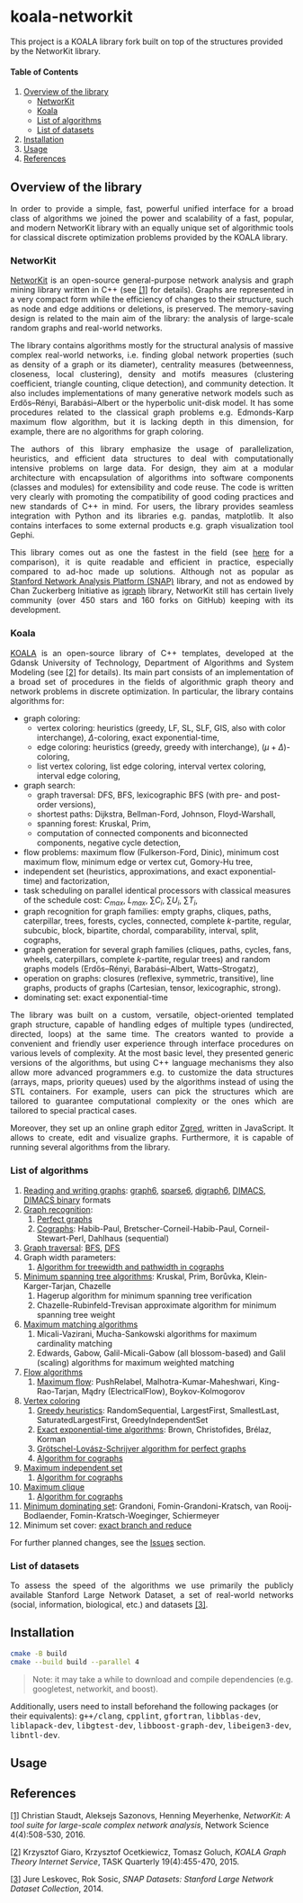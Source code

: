 # koala-networkit

This project is a KOALA library fork built on top of the structures provided by the NetworKit library.

#### Table of Contents
1. [Overview of the library](#overview)
    - [NetworKit](#networkit)
    - [Koala](#koala)
    - [List of algorithms](#algorithms)
    - [List of datasets](#datasets)
1. [Installation](#installation)
1. [Usage](#usage)
1. [References](#references)

## <a name="overview"></a>Overview of the library

<p align="justify">
In order to provide a simple, fast, powerful unified interface for a broad class of algorithms we joined the power and scalability of a fast, popular, and modern NetworKit library with an equally unique set of algorithmic tools for classical discrete optimization problems provided by the KOALA library.
</p>

### <a name="networkit"></a>NetworKit

<p align="justify">
<a href="https://networkit.github.io/">NetworKit</a> is an open-source general-purpose network analysis and graph mining library written in C++ (see <a href="#first">[1]</a> for details).
Graphs are represented in a very compact form while the efficiency of changes to their structure, such as node and edge additions or deletions, is preserved.
The memory-saving design is related to the main aim of the library: the analysis of large-scale random graphs and real-world networks.
</p>

<p align="justify">
The library contains algorithms mostly for the structural analysis of massive complex real-world networks, i.e. finding global network properties (such as density of a graph or its diameter), centrality measures (betweenness, closeness, local clustering), density and motifs measures (clustering coefficient, triangle counting, clique detection), and community detection. It also includes implementations of many generative network models such as Erdős–Rényi, Barabási–Albert or the hyperbolic unit-disk model.
It has some procedures related to the classical graph problems e.g. Edmonds-Karp maximum flow algorithm, but it is lacking depth in this dimension, for example, there are no algorithms for graph coloring.
</p>

<p align="justify">
The authors of this library emphasize the usage of parallelization, heuristics, and efficient data structures to deal with computationally intensive problems on large data.
For design, they aim at a modular architecture with encapsulation of algorithms into software components (classes and modules) for extensibility and code reuse. The code is written very clearly with promoting the compatibility of good coding practices and new standards of C++ in mind.
For users, the library provides seamless integration with Python and its libraries e.g. pandas, matplotlib. It also contains interfaces to some external products e.g. graph visualization tool Gephi.

<p align="justify">
This library comes out as one the fastest in the field (see <a href="https://www.timlrx.com/blog/benchmark-of-popular-graph-network-packages-v2">here</a> for a comparison), it is quite readable and efficient in practice, especially compared to ad-hoc made up solutions.
Although not as popular as <a href="https://github.com/snap-stanford/snap">Stanford Network Analysis Platform (SNAP)</a> library, and not as endowed by Chan Zuckerberg Initiative as <a href="https://github.com/igraph/igraph">igraph</a> library, NetworKit still has certain lively community (over 450 stars and 160 forks on GitHub) keeping with its development.
</p>

### <a name="koala"></a>Koala

<p align="justify">
<a href="http://web.archive.org/web/20200721235426/http://koala.os.niwa.gda.pl/api/description.html">KOALA</a> is an open-source library of C++ templates, developed at the Gdansk University of Technology, Department of Algorithms and System Modeling (see <a href="#second">[2]</a> for details).
Its main part consists of an implementation of a broad set of procedures in the fields of algorithmic graph theory and network problems in discrete optimization. In particular, the library contains algorithms for:
</p>

- graph coloring:
  - vertex coloring: heuristics (greedy, LF, SL, SLF, GIS, also with color interchange), $\Delta$-coloring, exact exponential-time,
  - edge coloring: heuristics (greedy, greedy with interchange), $(\mu + \Delta)$-coloring,
  - list vertex coloring, list edge coloring, interval vertex coloring, interval edge coloring,
- graph search:
  - graph traversal: DFS, BFS, lexicographic BFS (with pre- and post-order versions),
  - shortest paths: Dijkstra, Bellman-Ford, Johnson, Floyd-Warshall,
  - spanning forest: Kruskal, Prim,
  - computation of connected components and biconnected components, negative cycle detection,
- flow problems: maximum flow (Fulkerson-Ford, Dinic), minimum cost maximum flow, minimum edge or vertex cut, Gomory-Hu tree,
- independent set (heuristics, approximations, and exact exponential-time) and factorization,
- task scheduling on parallel identical processors with classical measures of the schedule cost: $C_{max}$, $L_{max}$, $\sum C_i$, $\sum U_i$, $\sum T_i$,
- graph recognition for graph families: empty graphs, cliques, paths, caterpillar, trees, forests, cycles, connected, complete $k$-partite, regular, subcubic, block, bipartite, chordal, comparability, interval, split, cographs,
- graph generation for several graph families (cliques, paths, cycles, fans, wheels, caterpillars, complete $k$-partite, regular trees) and random graphs models (Erdős–Rényi, Barabási–Albert, Watts–Strogatz),
- operation on graphs: closures (reflexive, symmetric, transitive), line graphs, products of graphs (Cartesian, tensor, lexicographic, strong).
- dominating set: exact exponential-time

<p align="justify">
The library was built on a custom, versatile, object-oriented templated graph structure, capable of handling edges of multiple types (undirected, directed, loops) at the same time.
The creators wanted to provide a convenient and friendly user experience through interface procedures on various levels of complexity.
At the most basic level, they presented generic versions of the algorithms, but using C++ language mechanisms they also allow more advanced programmers e.g. to customize the data structures (arrays, maps, priority queues) used by the algorithms instead of using the STL containers. For example, users can pick the structures which are tailored to guarantee computational complexity or the ones which are tailored to special practical cases.
</p>

<p align="justify">
Moreover, they set up an online graph editor <a href="https://stos.eti.pg.gda.pl/~kmocet/zgred/1.1.22/zgred.html">Zgred</a>, written in JavaScript. It allows to create, edit and visualize graphs. Furthermore, it is capable of running several algorithms from the library.
</p>

### <a name="algorithms"></a>List of algorithms

1. [Reading and writing graphs](https://github.com/krzysztof-turowski/koala-networkit/tree/master/include/io): [graph6](https://users.cecs.anu.edu.au/~bdm/data/formats.html), [sparse6](https://users.cecs.anu.edu.au/~bdm/data/formats.html), [digraph6](https://users.cecs.anu.edu.au/~bdm/data/formats.html), [DIMACS](http://prolland.free.fr/works/research/dsat/dimacs.html), [DIMACS binary](https://mat.tepper.cmu.edu/COLOR/format/README.binformat) formats
1. [Graph recognition](https://github.com/krzysztof-turowski/koala-networkit/tree/master/include/recognition/):
    1. [Perfect graphs](https://github.com/krzysztof-turowski/koala-networkit/tree/master/include/recognition/PerfectGraphRecognition.hpp)
    1. [Cographs](https://github.com/krzysztof-turowski/koala-networkit/tree/master/include/recognition/CographRecognition.hpp): Habib-Paul, Bretscher-Corneil-Habib-Paul, Corneil-Stewart-Perl, Dahlhaus (sequential)
1. [Graph traversal](https://github.com/krzysztof-turowski/koala-networkit/tree/master/include/traversal/): [BFS](https://github.com/krzysztof-turowski/koala-networkit/tree/master/include/traversal/BFS.hpp), [DFS](https://github.com/krzysztof-turowski/koala-networkit/tree/master/include/traversal/DFS.hpp)
1. Graph width parameters:
    1. [Algorithm for treewidth and pathwidth in cographs](https://github.com/krzysztof-turowski/koala-networkit/tree/master/include/pathwidth/CographPathwidth.hpp)
1. [Minimum spanning tree algorithms](https://github.com/krzysztof-turowski/koala-networkit/tree/master/include/mst/): Kruskal, Prim, Borůvka, Klein-Karger-Tarjan, Chazelle
    1. Hagerup algorithm for minimum spanning tree verification
    1. Chazelle-Rubinfeld-Trevisan approximate algorithm for minimum spanning tree weight
1. [Maximum matching algorithms](https://github.com/krzysztof-turowski/koala-networkit/tree/master/include/matching/)
    1. Micali-Vazirani, Mucha-Sankowski algorithms for maximum cardinality matching
    1. Edwards, Gabow, Galil-Micali-Gabow (all blossom-based) and Galil (scaling) algorithms for maximum weighted matching
1. [Flow algorithms](https://github.com/krzysztof-turowski/koala-networkit/tree/master/include/flow/)
    1. [Maximum flow](https://github.com/krzysztof-turowski/koala-networkit/tree/master/include/flow/MaximumFlow.hpp): PushRelabel, Malhotra-Kumar-Maheshwari, King-Rao-Tarjan, Mądry (ElectricalFlow), Boykov-Kolmogorov
1. [Vertex coloring](https://github.com/krzysztof-turowski/koala-networkit/tree/master/include/coloring/)
    1. [Greedy heuristics](https://github.com/krzysztof-turowski/koala-networkit/tree/master/include/coloring/GreedyVertexColoring.hpp): RandomSequential, LargestFirst, SmallestLast, SaturatedLargestFirst, GreedyIndependentSet
    1. [Exact exponential-time algorithms](https://github.com/krzysztof-turowski/koala-networkit/blob/master/include/coloring/ExactVertexColoring.hpp): Brown, Christofides, Brélaz, Korman
    1. [Grötschel-Lovász-Schrijver algorithm for perfect graphs](https://github.com/krzysztof-turowski/koala-networkit/tree/master/include/coloring/PerfectGraphVertexColoring.hpp)
    1. [Algorithm for cographs](https://github.com/krzysztof-turowski/koala-networkit/tree/master/include/coloring/CographVertexColoring.hpp)
1. [Maximum independent set](https://github.com/krzysztof-turowski/koala-networkit/tree/master/include/independent_set/)
    1. [Algorithm for cographs](https://github.com/krzysztof-turowski/koala-networkit/tree/master/include/independent_set/CographIndependentSet.hpp)
1. [Maximum clique](https://github.com/krzysztof-turowski/koala-networkit/tree/master/include/clique/)
    1. [Algorithm for cographs](https://github.com/krzysztof-turowski/koala-networkit/tree/master/include/clique/CographClique.hpp)
1. [Minimum dominating set](https://github.com/krzysztof-turowski/koala-networkit/tree/master/include/dominating_set/): Grandoni, Fomin-Grandoni-Kratsch, van Rooij-Bodlaender, Fomin-Kratsch-Woeginger, Schiermeyer
1. Minimum set cover: [exact branch and reduce](https://github.com/krzysztof-turowski/koala-networkit/blob/master/include/set_cover/BranchAndReduceSetCover.hpp)

For further planned changes, see the [Issues](https://github.com/krzysztof-turowski/koala-networkit/issues/) section.

### <a name="datasets"></a>List of datasets

<p align="justify">
To assess the speed of the algorithms we use primarily the publicly available Stanford Large Network Dataset, a set of real-world networks (social, information, biological, etc.) and datasets <a href="#third">[3]</a>.
</p>

## <a name="installation"></a>Installation

```bash
cmake -B build
cmake --build build --parallel 4
```
> Note: it may take a while to download and compile dependencies (e.g. googletest, networkit, and boost).

Additionally, users need to install beforehand the following packages (or their equivalents): <tt>g++/clang</tt>, <tt>cpplint</tt>, <tt>gfortran</tt>, <tt>libblas-dev</tt>, <tt>liblapack-dev</tt>, <tt>libgtest-dev</tt>, <tt>libboost-graph-dev</tt>, <tt>libeigen3-dev</tt>, <tt>libntl-dev</tt>.

## <a name="usage"></a>Usage

## <a name="references"></a>References

[[1]](https://www.cambridge.org/core/journals/network-science/article/networkit-a-tool-suite-for-largescale-complex-network-analysis/03DB673D73EDC84C0A143864FFA17831)<a name="first"></a> Christian Staudt, Aleksejs Sazonovs, Henning Meyerhenke, <i>NetworKit: A tool suite for large-scale complex network analysis</i>, Network Science 4(4):508-530, 2016.

[[2]](https://task.gda.pl/files/quart/TQ2015/04/tq419r-c.pdf)<a name="second"></a> Krzysztof Giaro, Krzysztof Ocetkiewicz, Tomasz Goluch, <i>KOALA Graph Theory Internet Service</i>, TASK Quarterly 19(4):455-470, 2015.

[[3]](http://snap.stanford.edu/data)<a name="third"></a> Jure Leskovec, Rok Sosic, <i>SNAP Datasets: Stanford Large Network Dataset Collection</i>, 2014.

